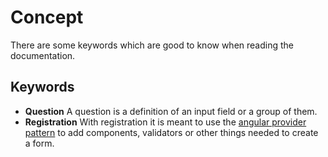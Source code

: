 # Concept

There are some keywords which are good to know when reading the documentation.

## Keywords

* **Question** A question is a definition of an input field or a group of them.
* **Registration** With registration it is meant to use the 
  [angular provider pattern](https://angular.io/guide/dependency-injection-) 
  to add components, validators or other things needed to create a form.
